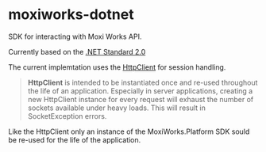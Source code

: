 # moxiworks-dotnet
 SDK for interacting with Moxi Works API.
 
 Currently based on the [.NET Standard 2.0](https://github.com/dotnet/standard/blob/master/docs/versions/netstandard2.0.md)


The current implemtation uses the [HttpClient](https://msdn.microsoft.com/en-us/library/system.net.http.httpclient(v=vs.118).aspx) for session handling.

> **HttpClient** is intended to be instantiated once and re-used throughout the life of an application. Especially in server applications, creating a new HttpClient instance for every request will exhaust the number of sockets available under heavy loads. This will result in SocketException errors.

Like the HttpClient only an instance of the MoxiWorks.Platform SDK sould be re-used for the life of the application. 
